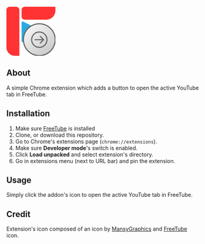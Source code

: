 [![Open-in-FreeTube](images/icon_128.png)](#)
## About
A simple Chrome extension which adds a button to open the active YouTube tab in FreeTube.
## Installation
1. Make sure [FreeTube](https://freetubeapp.io/) is installed
2. Clone, or download this repository.
3. Go to Chrome's extensions page (```chrome://extensions```).
4. Make sure **Developer mode**'s switch is enabled.
5. Click **Load unpacked** and select extension's directory.
6. Go in extensions menu (next to URL bar) and pin the extension.
## Usage
Simply click the addon's icon to open the active YouTube tab in FreeTube.
## Credit
Extension's icon composed of an icon by [MansyGraphics](https://www.flaticon.com/authors/mansygraphics) and [FreeTube](https://freetubeapp.io/) icon.
